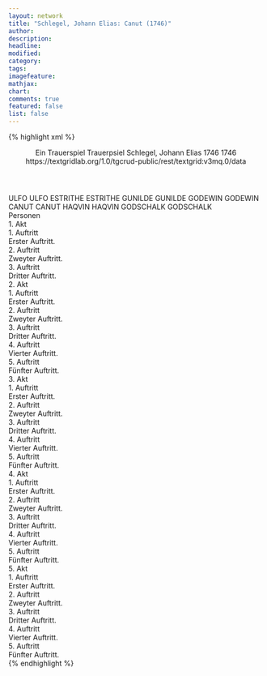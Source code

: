 ```yaml
---
layout: network
title: "Schlegel, Johann Elias: Canut (1746)"
author:
description:
headline:
modified:
category:
tags:
imagefeature: 
mathjax: 
chart: 
comments: true
featured: false
list: false
---
```

{% highlight xml %}
<?xml-model href="http://raw.githubusercontent.com/DLiNa/project/master/rules/lina.rnc"?><?xml-model href="http://raw.githubusercontent.com/DLiNa/project/master/rules/lina.sch"?>
<play xmlns="http://lina.digital">
  <header>
    <title>Canut</title>
    <subtitle>Ein Trauerspiel</subtitle>
    <genretitle>Trauerpsiel</genretitle>
    <author>Schlegel, Johann Elias</author>
    <date type="print" when="1746">1746</date>
    <date type="premiere"/>
    <date type="written" when="1746">1746</date>
    <source>https://textgridlab.org/1.0/tgcrud-public/rest/textgrid:v3mq.0/data</source>
  </header>
  <personae>
    <character>
      <name>ULFO</name>
      <alias xml:id="ulfo">
        <name>ULFO</name>
      </alias>
    </character>
    <character>
      <name>ESTRITHE</name>
      <alias xml:id="estrithe">
        <name>ESTRITHE</name>
      </alias>
    </character>
    <character>
      <name>GUNILDE</name>
      <alias xml:id="gunilde">
        <name>GUNILDE</name>
      </alias>
    </character>
    <character>
      <name>GODEWIN</name>
      <alias xml:id="godewin">
        <name>GODEWIN</name>
      </alias>
    </character>
    <character>
      <name>CANUT</name>
      <alias xml:id="canut">
        <name>CANUT</name>
      </alias>
    </character>
    <character>
      <name>HAQVIN</name>
      <alias xml:id="haqvin">
        <name>HAQVIN</name>
      </alias>
    </character>
    <character>
      <name>GODSCHALK</name>
      <alias xml:id="godschalk">
        <name>GODSCHALK</name>
      </alias>
    </character>
  </personae>
  <text>
    <div>
      <head>Personen</head>
    </div>
    <div>
      <head>1. Akt</head>
      <div>
        <head>1. Auftritt</head>
        <div>
          <head>Erster Auftritt.</head>
          <sp who="#ulfo">
            <amount n="5" unit="speech_acts"/>
            <amount n="587" unit="words"/>
            <amount n="63" unit="lines"/>
            <amount n="3136" unit="chars"/>
          </sp>
          <sp who="#estrithe">
            <amount n="4" unit="speech_acts"/>
            <amount n="270" unit="words"/>
            <amount n="28" unit="lines"/>
            <amount n="1420" unit="chars"/>
          </sp>
        </div>
      </div>
      <div>
        <head>2. Auftritt</head>
        <div>
          <head>Zweyter Auftritt.</head>
          <sp who="#gunilde">
            <amount n="9" unit="speech_acts"/>
            <amount n="275" unit="words"/>
            <amount n="29" unit="lines"/>
            <amount n="1447" unit="chars"/>
          </sp>
          <sp who="#estrithe">
            <amount n="9" unit="speech_acts"/>
            <amount n="629" unit="words"/>
            <amount n="67" unit="lines"/>
            <amount n="3390" unit="chars"/>
          </sp>
        </div>
      </div>
      <div>
        <head>3. Auftritt</head>
        <div>
          <head>Dritter Auftritt.</head>
          <sp who="#godewin">
            <amount n="10" unit="speech_acts"/>
            <amount n="346" unit="words"/>
            <amount n="38" unit="lines"/>
            <amount n="1922" unit="chars"/>
          </sp>
          <sp who="#estrithe">
            <amount n="9" unit="speech_acts"/>
            <amount n="527" unit="words"/>
            <amount n="56" unit="lines"/>
            <amount n="2861" unit="chars"/>
          </sp>
        </div>
      </div>
    </div>
    <div>
      <head>2. Akt</head>
      <div>
        <head>1. Auftritt</head>
        <div>
          <head>Erster Auftritt.</head>
          <sp who="#canut">
            <amount n="2" unit="speech_acts"/>
            <amount n="146" unit="words"/>
            <amount n="16" unit="lines"/>
            <amount n="790" unit="chars"/>
          </sp>
          <sp who="#godewin">
            <amount n="2" unit="speech_acts"/>
            <amount n="29" unit="words"/>
            <amount n="3" unit="lines"/>
            <amount n="149" unit="chars"/>
          </sp>
        </div>
      </div>
      <div>
        <head>2. Auftritt</head>
        <div>
          <head>Zweyter Auftritt.</head>
          <sp who="#estrithe">
            <amount n="8" unit="speech_acts"/>
            <amount n="518" unit="words"/>
            <amount n="53" unit="lines"/>
            <amount n="2688" unit="chars"/>
          </sp>
          <sp who="#canut">
            <amount n="8" unit="speech_acts"/>
            <amount n="268" unit="words"/>
            <amount n="29" unit="lines"/>
            <amount n="1388" unit="chars"/>
          </sp>
        </div>
      </div>
      <div>
        <head>3. Auftritt</head>
        <div>
          <head>Dritter Auftritt.</head>
          <sp who="#estrithe">
            <amount n="2" unit="speech_acts"/>
            <amount n="156" unit="words"/>
            <amount n="18" unit="lines"/>
            <amount n="864" unit="chars"/>
          </sp>
          <sp who="#godewin">
            <amount n="2" unit="speech_acts"/>
            <amount n="414" unit="words"/>
            <amount n="45" unit="lines"/>
            <amount n="2227" unit="chars"/>
          </sp>
        </div>
      </div>
      <div>
        <head>4. Auftritt</head>
        <div>
          <head>Vierter Auftritt.</head>
          <sp who="#godewin">
            <amount n="8" unit="speech_acts"/>
            <amount n="341" unit="words"/>
            <amount n="38" unit="lines"/>
            <amount n="1816" unit="chars"/>
          </sp>
          <sp who="#ulfo">
            <amount n="10" unit="speech_acts"/>
            <amount n="575" unit="words"/>
            <amount n="63" unit="lines"/>
            <amount n="3065" unit="chars"/>
          </sp>
          <sp who="#estrithe">
            <amount n="5" unit="speech_acts"/>
            <amount n="34" unit="words"/>
            <amount n="5" unit="lines"/>
            <amount n="191" unit="chars"/>
          </sp>
        </div>
      </div>
      <div>
        <head>5. Auftritt</head>
        <div>
          <head>Fünfter Auftritt.</head>
          <sp who="#estrithe">
            <amount n="7" unit="speech_acts"/>
            <amount n="681" unit="words"/>
            <amount n="73" unit="lines"/>
            <amount n="3708" unit="chars"/>
          </sp>
          <sp who="#ulfo">
            <amount n="7" unit="speech_acts"/>
            <amount n="187" unit="words"/>
            <amount n="21" unit="lines"/>
            <amount n="964" unit="chars"/>
          </sp>
        </div>
      </div>
    </div>
    <div>
      <head>3. Akt</head>
      <div>
        <head>1. Auftritt</head>
        <div>
          <head>Erster Auftritt.</head>
          <sp who="#estrithe">
            <amount n="2" unit="speech_acts"/>
            <amount n="240" unit="words"/>
            <amount n="26" unit="lines"/>
            <amount n="1320" unit="chars"/>
          </sp>
          <sp who="#haqvin">
            <amount n="1" unit="speech_acts"/>
            <amount n="73" unit="words"/>
            <amount n="8" unit="lines"/>
            <amount n="416" unit="chars"/>
          </sp>
          <sp who="#canut">
            <amount n="1" unit="speech_acts"/>
            <amount n="166" unit="words"/>
            <amount n="18" unit="lines"/>
            <amount n="897" unit="chars"/>
          </sp>
        </div>
      </div>
      <div>
        <head>2. Auftritt</head>
        <div>
          <head>Zweyter Auftritt.</head>
          <sp who="#estrithe">
            <amount n="4" unit="speech_acts"/>
            <amount n="464" unit="words"/>
            <amount n="50" unit="lines"/>
            <amount n="2476" unit="chars"/>
          </sp>
          <sp who="#canut">
            <amount n="4" unit="speech_acts"/>
            <amount n="340" unit="words"/>
            <amount n="35" unit="lines"/>
            <amount n="1739" unit="chars"/>
          </sp>
        </div>
      </div>
      <div>
        <head>3. Auftritt</head>
        <div>
          <head>Dritter Auftritt.</head>
          <sp who="#canut">
            <amount n="10" unit="speech_acts"/>
            <amount n="785" unit="words"/>
            <amount n="84" unit="lines"/>
            <amount n="4212" unit="chars"/>
          </sp>
          <sp who="#ulfo">
            <amount n="9" unit="speech_acts"/>
            <amount n="143" unit="words"/>
            <amount n="16" unit="lines"/>
            <amount n="767" unit="chars"/>
          </sp>
        </div>
      </div>
      <div>
        <head>4. Auftritt</head>
        <div>
          <head>Vierter Auftritt.</head>
          <sp who="#canut">
            <amount n="2" unit="speech_acts"/>
            <amount n="270" unit="words"/>
            <amount n="27" unit="lines"/>
            <amount n="1392" unit="chars"/>
          </sp>
          <sp who="#ulfo">
            <amount n="2" unit="speech_acts"/>
            <amount n="29" unit="words"/>
            <amount n="3" unit="lines"/>
            <amount n="149" unit="chars"/>
          </sp>
          <sp who="#godewin">
            <amount n="1" unit="speech_acts"/>
            <amount n="170" unit="words"/>
            <amount n="18" unit="lines"/>
            <amount n="905" unit="chars"/>
          </sp>
        </div>
      </div>
      <div>
        <head>5. Auftritt</head>
        <div>
          <head>Fünfter Auftritt.</head>
          <sp who="#ulfo">
            <amount n="1" unit="speech_acts"/>
            <amount n="118" unit="words"/>
            <amount n="12" unit="lines"/>
            <amount n="604" unit="chars"/>
          </sp>
        </div>
      </div>
    </div>
    <div>
      <head>4. Akt</head>
      <div>
        <head>1. Auftritt</head>
        <div>
          <head>Erster Auftritt.</head>
          <sp who="#estrithe">
            <amount n="2" unit="speech_acts"/>
            <amount n="385" unit="words"/>
            <amount n="42" unit="lines"/>
            <amount n="2101" unit="chars"/>
          </sp>
          <sp who="#haqvin">
            <amount n="2" unit="speech_acts"/>
            <amount n="186" unit="words"/>
            <amount n="20" unit="lines"/>
            <amount n="1028" unit="chars"/>
          </sp>
        </div>
      </div>
      <div>
        <head>2. Auftritt</head>
        <div>
          <head>Zweyter Auftritt.</head>
          <sp who="#ulfo">
            <amount n="4" unit="speech_acts"/>
            <amount n="124" unit="words"/>
            <amount n="13" unit="lines"/>
            <amount n="654" unit="chars"/>
          </sp>
          <sp who="#estrithe">
            <amount n="4" unit="speech_acts"/>
            <amount n="478" unit="words"/>
            <amount n="51" unit="lines"/>
            <amount n="2612" unit="chars"/>
          </sp>
        </div>
      </div>
      <div>
        <head>3. Auftritt</head>
        <div>
          <head>Dritter Auftritt.</head>
          <sp who="#ulfo">
            <amount n="8" unit="speech_acts"/>
            <amount n="768" unit="words"/>
            <amount n="81" unit="lines"/>
            <amount n="4144" unit="chars"/>
          </sp>
          <sp who="#godschalk">
            <amount n="7" unit="speech_acts"/>
            <amount n="165" unit="words"/>
            <amount n="18" unit="lines"/>
            <amount n="866" unit="chars"/>
          </sp>
        </div>
      </div>
      <div>
        <head>4. Auftritt</head>
        <div>
          <head>Vierter Auftritt.</head>
          <sp who="#ulfo">
            <amount n="10" unit="speech_acts"/>
            <amount n="500" unit="words"/>
            <amount n="55" unit="lines"/>
            <amount n="2666" unit="chars"/>
          </sp>
          <sp who="#canut">
            <amount n="7" unit="speech_acts"/>
            <amount n="149" unit="words"/>
            <amount n="16" unit="lines"/>
            <amount n="786" unit="chars"/>
          </sp>
          <sp who="#godschalk">
            <amount n="4" unit="speech_acts"/>
            <amount n="63" unit="words"/>
            <amount n="7" unit="lines"/>
            <amount n="353" unit="chars"/>
          </sp>
          <sp who="#godewin">
            <amount n="2" unit="speech_acts"/>
            <amount n="5" unit="words"/>
            <amount n="2" unit="lines"/>
            <amount n="22" unit="chars"/>
          </sp>
        </div>
      </div>
      <div>
        <head>5. Auftritt</head>
        <div>
          <head>Fünfter Auftritt.</head>
          <sp who="#godewin">
            <amount n="4" unit="speech_acts"/>
            <amount n="35" unit="words"/>
            <amount n="4" unit="lines"/>
            <amount n="190" unit="chars"/>
          </sp>
          <sp who="#canut">
            <amount n="3" unit="speech_acts"/>
            <amount n="84" unit="words"/>
            <amount n="9" unit="lines"/>
            <amount n="460" unit="chars"/>
          </sp>
          <sp who="#godschalk">
            <amount n="1" unit="speech_acts"/>
            <amount n="17" unit="words"/>
            <amount n="2" unit="lines"/>
            <amount n="94" unit="chars"/>
          </sp>
        </div>
      </div>
    </div>
    <div>
      <head>5. Akt</head>
      <div>
        <head>1. Auftritt</head>
        <div>
          <head>Erster Auftritt.</head>
          <sp who="#godewin">
            <amount n="2" unit="speech_acts"/>
            <amount n="423" unit="words"/>
            <amount n="45" unit="lines"/>
            <amount n="2287" unit="chars"/>
          </sp>
          <sp who="#estrithe">
            <amount n="2" unit="speech_acts"/>
            <amount n="297" unit="words"/>
            <amount n="31" unit="lines"/>
            <amount n="1561" unit="chars"/>
          </sp>
        </div>
      </div>
      <div>
        <head>2. Auftritt</head>
        <div>
          <head>Zweyter Auftritt.</head>
          <sp who="#ulfo">
            <amount n="15" unit="speech_acts"/>
            <amount n="310" unit="words"/>
            <amount n="33" unit="lines"/>
            <amount n="1598" unit="chars"/>
          </sp>
          <sp who="#godewin">
            <amount n="7" unit="speech_acts"/>
            <amount n="294" unit="words"/>
            <amount n="32" unit="lines"/>
            <amount n="1574" unit="chars"/>
          </sp>
          <sp who="#estrithe">
            <amount n="9" unit="speech_acts"/>
            <amount n="576" unit="words"/>
            <amount n="61" unit="lines"/>
            <amount n="3106" unit="chars"/>
          </sp>
        </div>
      </div>
      <div>
        <head>3. Auftritt</head>
        <div>
          <head>Dritter Auftritt.</head>
          <sp who="#ulfo">
            <amount n="6" unit="speech_acts"/>
            <amount n="383" unit="words"/>
            <amount n="44" unit="lines"/>
            <amount n="2100" unit="chars"/>
          </sp>
          <sp who="#canut">
            <amount n="2" unit="speech_acts"/>
            <amount n="52" unit="words"/>
            <amount n="6" unit="lines"/>
            <amount n="290" unit="chars"/>
          </sp>
          <sp who="#estrithe">
            <amount n="3" unit="speech_acts"/>
            <amount n="7" unit="words"/>
            <amount n="4" unit="lines"/>
            <amount n="42" unit="chars"/>
          </sp>
        </div>
      </div>
      <div>
        <head>4. Auftritt</head>
        <div>
          <head>Vierter Auftritt.</head>
          <sp who="#estrithe">
            <amount n="1" unit="speech_acts"/>
            <amount n="11" unit="words"/>
            <amount n="1" unit="lines"/>
            <amount n="58" unit="chars"/>
          </sp>
          <sp who="#canut">
            <amount n="2" unit="speech_acts"/>
            <amount n="180" unit="words"/>
            <amount n="19" unit="lines"/>
            <amount n="942" unit="chars"/>
          </sp>
          <sp who="#godewin">
            <amount n="1" unit="speech_acts"/>
            <amount n="7" unit="words"/>
            <amount n="1" unit="lines"/>
            <amount n="31" unit="chars"/>
          </sp>
        </div>
      </div>
      <div>
        <head>5. Auftritt</head>
        <div>
          <head>Fünfter Auftritt.</head>
          <sp who="#godschalk">
            <amount n="2" unit="speech_acts"/>
            <amount n="237" unit="words"/>
            <amount n="24" unit="lines"/>
            <amount n="1243" unit="chars"/>
          </sp>
          <sp who="#estrithe">
            <amount n="2" unit="speech_acts"/>
            <amount n="13" unit="words"/>
            <amount n="2" unit="lines"/>
            <amount n="67" unit="chars"/>
          </sp>
          <sp who="#godewin">
            <amount n="1" unit="speech_acts"/>
            <amount n="1" unit="words"/>
            <amount n="1" unit="lines"/>
            <amount n="4" unit="chars"/>
          </sp>
          <sp who="#canut">
            <amount n="2" unit="speech_acts"/>
            <amount n="40" unit="words"/>
            <amount n="5" unit="lines"/>
            <amount n="238" unit="chars"/>
          </sp>
        </div>
      </div>
    </div>
  </text>
</play>
{% endhighlight %}